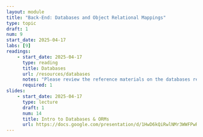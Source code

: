 ```yaml
---
layout: module
title: "Back-End: Databases and Object Relational Mappings"
type: topic
draft: 1
num: 9
start_date: 2025-04-17
labs: [9]
readings: 
    - start_date: 2025-04-17
      type: reading
      title: Databases
      url: /resources/databases
      notes: "Please review the reference materials on the databases resource page. We will practice using these commands in Lab 9."
      required: 1
slides: 
    - start_date: 2025-04-17
      type: lecture
      draft: 1
      num: 14
      title: Intro to Databases & ORMs
      url: https://docs.google.com/presentation/d/1HwD6kQiRwlNMr3WWFPwRnaIWNPn0wl5vwlGdHv2xtVo/edit?usp=sharing
---
```

 
